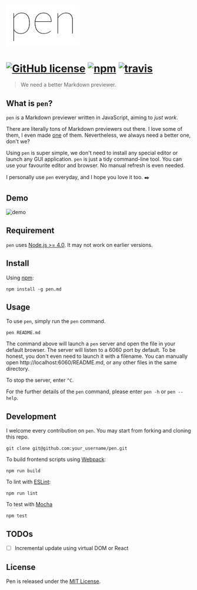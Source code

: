 <img src='media/logo.png' width='200'>

# [![GitHub license](https://img.shields.io/badge/license-MIT-lightgrey.svg?style=flat-square)](LICENSE) [![npm](https://img.shields.io/npm/v/npm.svg?style=flat-square)]() [![travis](https://img.shields.io/travis/noraesae/pen.svg?style=flat-square)](https://travis-ci.org/noraesae/pen)

> We need a better Markdown previewer.

## What is `pen`?

`pen` is a Markdown previewer written in JavaScript, aiming to *just work*.

There are literally tons of Markdown previewers out there. I love some of them,
I even made [one](https://github.com/noraesae/orange-cat) of them. Nevertheless,
we always need a better one, don't we?

Using `pen` is super simple, we don't need to install any special editor or
launch any GUI application. `pen` is just a tidy command-line tool. You can use
your favourite editor and browser. No manual refresh is even needed.

I personally use `pen` everyday, and I hope you love it too. :black_nib:

## Demo

![demo](https://cloud.githubusercontent.com/assets/1013641/9977359/21b79f66-5f3f-11e5-860a-cf19b2287009.gif)

## Requirement

`pen` uses [Node.js >= 4.0](https://nodejs.org/en/docs/es6/). It may not work
on earlier versions.

## Install

Using [npm](http://npmjs.com):

```
npm install -g pen.md
```

## Usage

To use `pen`, simply run the `pen` command.

```
pen README.md
```

The command above will launch a `pen` server and open the file in your default
browser. The server will listen to a 6060 port by default. To be honest, you
don't even need to launch it with a filename. You can manually open
http://localhost:6060/README.md, or any other files in the same directory.

To stop the server, enter `^C`.

For the further details of the `pen` command, please enter `pen -h` or `pen
--help`.

## Development

I welcome every contribution on `pen`. You may start from forking and cloning
this repo.

```
git clone git@github.com:your_username/pen.git
```

To build frontend scripts using [Webpack](http://webpack.github.io):
```
npm run build
```

To lint with [ESLint](http://eslint.org):
```
npm run lint
```

To test with [Mocha](http://mochajs.org)
```
npm test
```

## TODOs

- [ ] Incremental update using virtual DOM or React

## License

Pen is released under the [MIT License](LICENSE).

